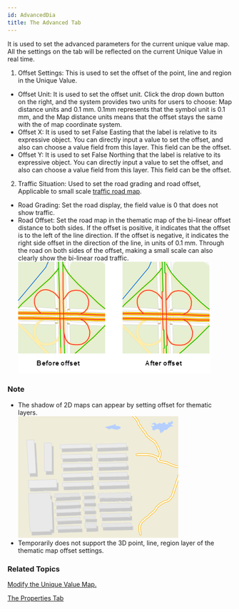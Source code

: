 ```yaml
---
id: AdvancedDia
title: The Advanced Tab
---
```

It is used to set the advanced parameters for the current unique value map.
All the settings on the tab will be reflected on the current Unique Value in
real time.

1. Offset Settings: This is used to set the offset of the point, line and region in the Unique Value. 
  * Offset Unit: It is used to set the offset unit. Click the drop down button on the right, and the system provides two units for users to choose: Map distance units and 0.1 mm. 0.1mm represents that the symbol unit is 0.1 mm, and the Map distance units means that the offset stays the same with the of map coordinate system.
  * Offset X: It is used to set False Easting that the label is relative to its expressive object. You can directly input a value to set the offset, and also can choose a value field from this layer. This field can be the offset.
  * Offset Y: It is used to set False Northing that the label is relative to its expressive object. You can directly input a value to set the offset, and also can choose a value field from this layer. This field can be the offset.
2. Traffic Situation: Used to set the road grading and road offset, Applicable to small scale [traffic road map](../../ApplicationTheme/TrafficCondition/AboutTrafficCondition). 
  * Road Grading: Set the road display, the field value is 0 that does not show traffic.
  * Road Offset: Set the road map in the thematic map of the bi-linear offset distance to both sides. If the offset is positive, it indicates that the offset is to the left of the line direction. If the offset is negative, it indicates the right side offset in the direction of the line, in units of 0.1 mm. Through the road on both sides of the offset, making a small scale can also clearly show the bi-linear road traffic.
![](img/Offset.png)  
  
### Note

* The shadow of 2D maps can appear by setting offset for thematic layers. <br/> ![](img/shade.png)  
* Temporarily does not support the 3D point, line, region layer of the thematic map offset settings.

### Related Topics

[Modify the Unique Value Map.](UniqueValuesMapGroupDia)

[The Properties Tab](PropertiesDia)

